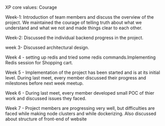 XP core values: Courage

Week-1: Introduction of team members and discuss the overview of the project. We maintained the courage of telling truth about what we understand and what we not and made things clear to each other.

Week-2: Discussed the individual backend progress in the project.

week 3- Discussed architectural design.

Week 4 - setting up redis and tried some redis commands.Implementing Redis session for Shopping cart.

Week 5 - Implementation of the project has been started and is at its initial level. During last meet, every member discussed their progress and milestones before next week meetup.

Week 6 - During last meet, every member developed small POC of thier work and discussed issues they faced.

Week 7 - Project members are progressing very well, but difficulties are faced while making node clusters and while dockerizing. Also discussed about structure of front-end of website

